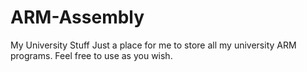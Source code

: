 # ARM-Assembly
My University Stuff
Just a place for me to store all my university ARM programs.
Feel free to use as you wish.
